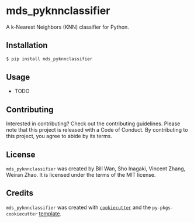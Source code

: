 # mds_pyknnclassifier

A k-Nearest Neighbors (KNN) classifier for Python.

## Installation

```bash
$ pip install mds_pyknnclassifier
```

## Usage

- TODO

## Contributing

Interested in contributing? Check out the contributing guidelines. Please note that this project is released with a Code of Conduct. By contributing to this project, you agree to abide by its terms.

## License

`mds_pyknnclassifier` was created by Bill Wan, Sho Inagaki, Vincent Zhang, Weiran Zhao. It is licensed under the terms of the MIT license.

## Credits

`mds_pyknnclassifier` was created with [`cookiecutter`](https://cookiecutter.readthedocs.io/en/latest/) and the `py-pkgs-cookiecutter` [template](https://github.com/py-pkgs/py-pkgs-cookiecutter).
